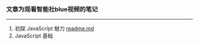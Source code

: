 ### 文章为观看智能社blue视频的笔记

------

1.  初探 JavaScript 魅力 [readme.md](./1/JavaScript_1.md)
2.  JavaScript 基础